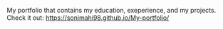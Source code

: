 My portfolio that contains my education, exeperience, and my projects.
Check it out: https://sonimahi98.github.io/My-portfolio/
